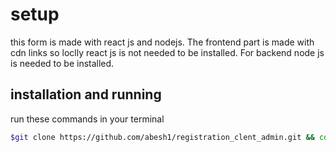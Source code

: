 <h1>setup</h1>

this form is made with react js and nodejs. The frontend part is made with cdn links so loclly 
react js is not needed to be installed. For backend node js is needed to be installed. 

<h2>installation and running</h2>



run these commands in your terminal
```bash
$git clone https://github.com/abesh1/registration_clent_admin.git && cd api
```
